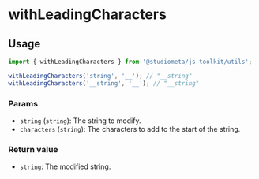 # withLeadingCharacters

## Usage

```js twoslash
import { withLeadingCharacters } from '@studiometa/js-toolkit/utils';

withLeadingCharacters('string', '__'); // "__string"
withLeadingCharacters('__string', '__'); // "__string"
```

### Params

- `string` (`string`): The string to modify.
- `characters` (`string`): The characters to add to the start of the string.

### Return value

- `string`: The modified string.

